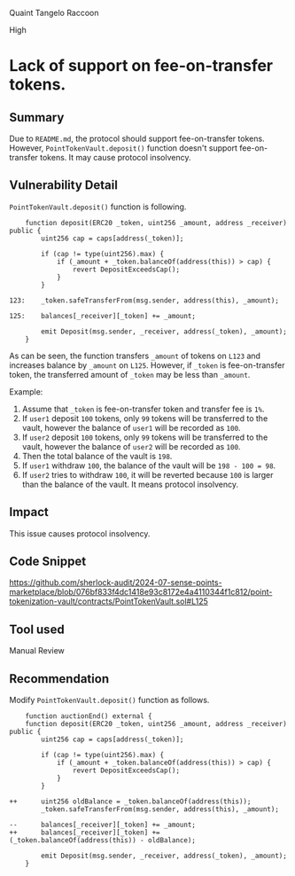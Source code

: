 Quaint Tangelo Raccoon

High

# Lack of support on fee-on-transfer tokens.

## Summary
Due to `README.md`, the protocol should support fee-on-transfer tokens.
However, `PointTokenVault.deposit()` function doesn't support fee-on-transfer tokens.
It may cause protocol insolvency.

## Vulnerability Detail
`PointTokenVault.deposit()` function is following.
```solidity
    function deposit(ERC20 _token, uint256 _amount, address _receiver) public {
        uint256 cap = caps[address(_token)];

        if (cap != type(uint256).max) {
            if (_amount + _token.balanceOf(address(this)) > cap) {
                revert DepositExceedsCap();
            }
        }

123:    _token.safeTransferFrom(msg.sender, address(this), _amount);

125:    balances[_receiver][_token] += _amount;

        emit Deposit(msg.sender, _receiver, address(_token), _amount);
    }
```
As can be seen, the function transfers `_amount` of tokens on `L123` and increases balance by `_amount` on `L125`.
However, if `_token` is fee-on-transfer token, the transferred amount of `_token` may be less than `_amount`.

Example:
1. Assume that `_token` is fee-on-transfer token and transfer fee is `1%`.
2. If `user1` deposit `100` tokens, only `99` tokens will be transferred to the vault, however the balance of `user1` will be recorded as `100`.
3. If `user2` deposit `100` tokens, only `99` tokens will be transferred to the vault, however the balance of `user2` will be recorded as `100`.
4. Then the total balance of the vault is `198`.
5. If `user1` withdraw `100`, the balance of the vault will be `198 - 100 = 98`.
6. If `user2` tries to withdraw `100`, it will be reverted because `100` is larger than the balance of the vault. It means protocol insolvency.

## Impact
This issue causes protocol insolvency.

## Code Snippet
https://github.com/sherlock-audit/2024-07-sense-points-marketplace/blob/076bf833f4dc1418e93c8172e4a4110344f1c812/point-tokenization-vault/contracts/PointTokenVault.sol#L125

## Tool used

Manual Review

## Recommendation
Modify `PointTokenVault.deposit()` function as follows.
```solidity
    function auctionEnd() external {
    function deposit(ERC20 _token, uint256 _amount, address _receiver) public {
        uint256 cap = caps[address(_token)];

        if (cap != type(uint256).max) {
            if (_amount + _token.balanceOf(address(this)) > cap) {
                revert DepositExceedsCap();
            }
        }

++      uint256 oldBalance = _token.balanceOf(address(this));
        _token.safeTransferFrom(msg.sender, address(this), _amount);

--      balances[_receiver][_token] += _amount;
++      balances[_receiver][_token] += (_token.balanceOf(address(this)) - oldBalance);

        emit Deposit(msg.sender, _receiver, address(_token), _amount);
    }
```